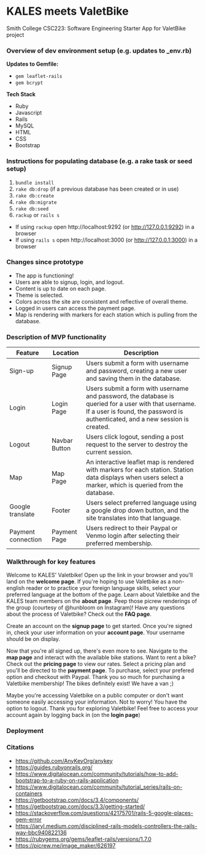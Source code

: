 # KALES meets ValetBike

Smith College CSC223: Software Engineering
Starter App for ValetBike project

### Overview of dev environment setup (e.g. updates to _env.rb)

**Updates to Gemfile:**
- `gem leaflet-rails`
- `gem bcrypt`

**Tech Stack**
- Ruby
- Javascript
- Rails
- MySQL
- HTML
- CSS
- Bootstrap

### Instructions for populating database (e.g. a rake task or seed setup)
1. `bundle install`
2. `rake db:drop` (if a previous database has been created or in use)
3. `rake db:create`
4. `rake db:migrate`
5. `rake db:seed`
3. `rackup` or `rails s`

* If using `rackup` open http://localhost:9292 (or http://127.0.0.1:9292) in a browser
* If using `rails s` open http://localhost:3000 (or http://127.0.0.1:3000) in a browser

### Changes since prototype
- The app is functioning!
- Users are able to signup, login, and logout.
- Content is up to date on each page.
- Theme is selected.
- Colors across the site are consistent and reflective of overall theme.
- Logged in users can access the payment page.
- Map is rendering with markers for each station which is pulling from the database.

### Description of MVP functionality

| Feature | Location | Description |
| ---- | ------ | ---------------------- |
| Sign-up | Signup Page | Users submit a form with username and password, creating a new user and saving them in the database. |
| Login | Login Page | Users submit a form with username and password, the database is queried for a user with that username. If a user is found, the password is authenticated, and a new session is created. |
| Logout | Navbar Button | Users click logout, sending a post request to the server to destroy the current session. |
| Map | Map Page | An interactive leaflet map is rendered with markers for each station. Station data displays when users select a marker, which is queried from the database. |
| Google translate | Footer | Users select preferred language using a google drop down button, and the site translates into that language. |
| Payment connection | Payment Page | Users redirect to their Paypal or Venmo login after selecting their preferred membership. |

### Walkthrough for key features

Welcome to KALES' Valetbike! Open up the link in your browser and you'll land on the **welcome page**. If you're hoping to use Valetbike as a non-english reader or to practice your foreign language skills, select your preferred language at the bottom of the page. Learn about Valetbike and the KALES team members on the **about page**. Peep those picrew renderings of the group (courtesy of @hunbloom on Instagram)! Have any questions about the process of Valetbike? Check out the **FAQ page**.

Create an account on the **signup page** to get started. Once you're signed in, check your user information on your **account page**. Your username should be on display.

Now that you're all signed up, there's even more to see. Navigate to the **map page** and interact with the available bike stations. Want to rent a bike? Check out the **pricing page** to view our rates. Select a pricing plan and you'll be directed to the **payment page**. To purchase, select your prefered option and checkout with Paypal. Thank you so much for purchasing a Valetbike membership! The bikes definitely exist! We have a van ;)

Maybe you're accessing Valetbike on a public computer or don't want someone easily accessing your information. Not to worry! You have the option to logout. Thank you for exploring Valetbike! Feel free to access your account again by logging back in (on the **login page**)

### Deployment


### Citations
- https://github.com/AnyKeyOrg/anykey
- https://guides.rubyonrails.org/
- https://www.digitalocean.com/community/tutorials/how-to-add-bootstrap-to-a-ruby-on-rails-application
- https://www.digitalocean.com/community/tutorial_series/rails-on-containers
- https://getbootstrap.com/docs/3.4/components/
- https://getbootstrap.com/docs/3.3/getting-started/
- https://stackoverflow.com/questions/42175701/rails-5-google-places-gem-error
- https://jaryl.medium.com/disciplined-rails-models-controllers-the-rails-way-bbc940822136
- https://rubygems.org/gems/leaflet-rails/versions/1.7.0
- https://picrew.me/image_maker/626197
